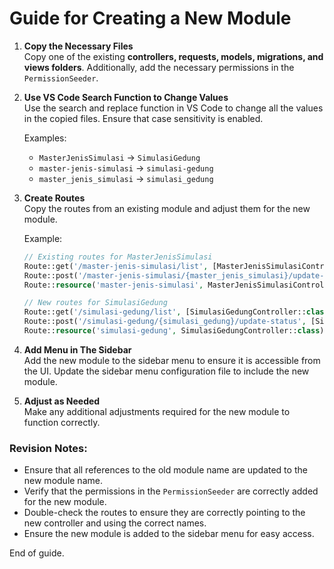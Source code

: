 # Guide for Creating a New Module

1. **Copy the Necessary Files**  
   Copy one of the existing **controllers, requests, models, migrations, and views folders**. Additionally, add the necessary permissions in the `PermissionSeeder`.

2. **Use VS Code Search Function to Change Values**  
   Use the search and replace function in VS Code to change all the values in the copied files. Ensure that case sensitivity is enabled.

   Examples:
   - `MasterJenisSimulasi` -> `SimulasiGedung`
   - `master-jenis-simulasi` -> `simulasi-gedung`
   - `master_jenis_simulasi` -> `simulasi_gedung`

3. **Create Routes**  
   Copy the routes from an existing module and adjust them for the new module.

   Example:
   ```php
   // Existing routes for MasterJenisSimulasi
   Route::get('/master-jenis-simulasi/list', [MasterJenisSimulasiController::class, 'list'])->name('master-jenis-simulasi.list');
   Route::post('/master-jenis-simulasi/{master_jenis_simulasi}/update-status', [MasterJenisSimulasiController::class, 'update_status'])->name('master-jenis-simulasi.update-status');
   Route::resource('master-jenis-simulasi', MasterJenisSimulasiController::class);

   // New routes for SimulasiGedung
   Route::get('/simulasi-gedung/list', [SimulasiGedungController::class, 'list'])->name('simulasi-gedung.list');
   Route::post('/simulasi-gedung/{simulasi_gedung}/update-status', [SimulasiGedungController::class, 'update_status'])->name('simulasi-gedung.update-status');
   Route::resource('simulasi-gedung', SimulasiGedungController::class);
   ```

4. **Add Menu in The Sidebar**  
   Add the new module to the sidebar menu to ensure it is accessible from the UI. Update the sidebar menu configuration file to include the new module.

5. **Adjust as Needed**  
   Make any additional adjustments required for the new module to function correctly.

### Revision Notes:
- Ensure that all references to the old module name are updated to the new module name.
- Verify that the permissions in the `PermissionSeeder` are correctly added for the new module.
- Double-check the routes to ensure they are correctly pointing to the new controller and using the correct names.
- Ensure the new module is added to the sidebar menu for easy access.

End of guide.